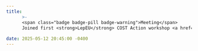 ```yaml
---
title: 
      >-
      <span class="badge badge-pill badge-warning">Meeting</span>
      Joined first <strong>LepEU</strong> COST Action workshop <a href="https://lepeu2025.sciencesconf.org/" class="external" target="_blank" rel="noopener noreferrer">lepeu2025.sciencesconf.org</a>
            
date: 2025-05-12 20:45:00 -0400
---
```

